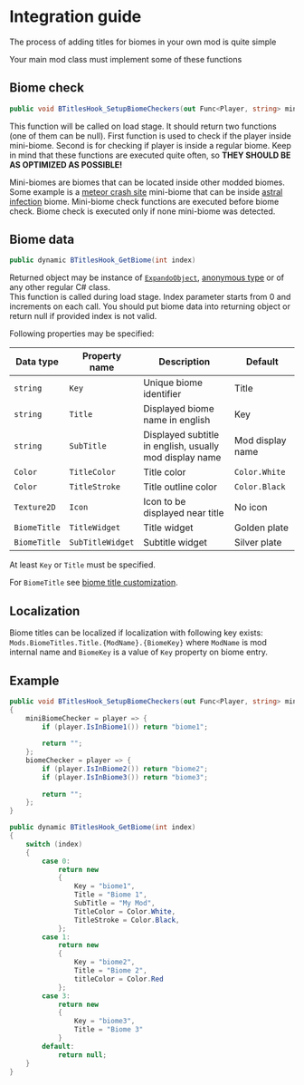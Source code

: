 ﻿# Integration guide
The process of adding titles for biomes in your own mod is quite simple

Your main mod class must implement some of these functions
## Biome check
```csharp
public void BTitlesHook_SetupBiomeCheckers(out Func<Player, string> miniBiomeChecker, out Func<Player, string> biomeChecker)
```

This function will be called on load stage. It should return two functions (one of them can be null). First function is used to check if the player inside mini-biome. Second is for checking if player is inside a regular biome. Keep in mind that these functions are executed quite often, so **THEY SHOULD BE AS OPTIMIZED AS POSSIBLE!**

Mini-biomes are biomes that can be located inside other modded biomes. Some example is a [meteor crash site](https://terraria.fandom.com/wiki/Meteorite_(biome)) mini-biome that can be inside [astral infection](https://calamitymod.wiki.gg/wiki/Astral_Infection) biome. Mini-biome check functions are executed before biome check. Biome check is executed only if none mini-biome was detected.

## Biome data
```csharp
public dynamic BTitlesHook_GetBiome(int index)
```
Returned object may be instance of [`ExpandoObject`](https://learn.microsoft.com/en-us/dotnet/api/system.dynamic.expandoobject?view=net-6.0), [anonymous type](https://learn.microsoft.com/en-us/dotnet/csharp/fundamentals/types/anonymous-types) or of any other regular C# class.
<br>This function is called during load stage. Index parameter starts from 0  and increments on each call. You should put biome data into returning object or return null if provided index is not valid.

Following properties may be specified:

| Data type    | Property name    | Description                                             | Default          |
|--------------|------------------|---------------------------------------------------------|------------------|
| `string`     | `Key`            | Unique biome identifier                                 | Title            |
| `string`     | `Title`          | Displayed biome name in english                         | Key              |
| `string`     | `SubTitle`       | Displayed subtitle in english, usually mod display name | Mod display name |
| `Color`      | `TitleColor`     | Title color                                             | `Color.White`    |
| `Color`      | `TitleStroke`    | Title outline color                                     | `Color.Black`    |
| `Texture2D`  | `Icon`           | Icon to be displayed near title                         | No icon          |
| `BiomeTitle` | `TitleWidget`    | Title widget                                            | Golden plate     |
| `BiomeTitle` | `SubTitleWidget` | Subtitle widget                                         | Silver plate     |

At least `Key` or `Title` must be specified.

For `BiomeTitle` see [biome title customization](BiomeTitleCustomization.md).

## Localization
Biome titles can be localized if localization with following key exists: `Mods.BiomeTitles.Title.{ModName}.{BiomeKey}` where `ModName` is mod internal name and `BiomeKey` is a value of `Key` property on biome entry.

## Example
```csharp
public void BTitlesHook_SetupBiomeCheckers(out Func<Player, string> miniBiomeChecker, out Func<Player, string> biomeChecker)
{
    miniBiomeChecker = player => {
        if (player.IsInBiome1()) return "biome1";
        
        return "";
    };
    biomeChecker = player => {
        if (player.IsInBiome2()) return "biome2";
        if (player.IsInBiome3()) return "biome3";
        
        return "";
    };
}

public dynamic BTitlesHook_GetBiome(int index)
{
    switch (index)
    {
        case 0:
            return new
            {
                Key = "biome1",
                Title = "Biome 1",
                SubTitle = "My Mod",
                TitleColor = Color.White,
                TitleStroke = Color.Black,
            };
        case 1:
            return new
            {
                Key = "biome2",
                Title = "Biome 2",
                titleColor = Color.Red
            };
        case 3:
            return new
            {
                Key = "biome3",
                Title = "Biome 3"
            }
        default:
            return null;
    }
}
```